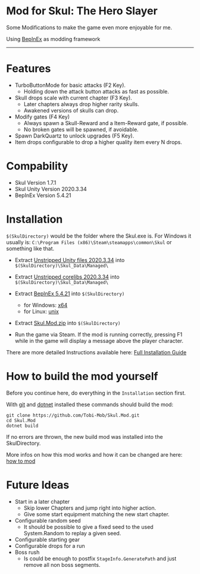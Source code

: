 # Mod for Skul: The Hero Slayer

Some Modifications to make the game even more enjoyable for me.

Using [BepInEx](https://github.com/BepInEx/BepInEx) as modding framework

---

Features
===

- TurboButtonMode for basic attacks (F2 Key).
   - Holding down the attack button attacks as fast as possible.
- Skull drops scale with current chapter (F3 Key).
   - Later chapters always drop higher rarity skulls.
   - Awakened versions of skulls can drop.
- Modify gates (F4 Key)
   - Always spawn a Skull-Reward and a Item-Reward gate, if possible.
   - No broken gates will be spawned, if avoidable.
- Spawn DarkQuartz to unlock upgrades (F5 Key).
- Item drops configurable to drop a higher quality item every N drops.

Compability
===
- Skul Version 1.7.1
- Skul Unity Version 2020.3.34
- BepInEx Version 5.4.21

Installation
===

`$(SkulDirectory)` would be the folder where the Skul.exe is. 
For Windows it usually is: `C:\Program Files (x86)\Steam\steamapps\common\Skul` or something like that.

* Extract [Unstripped Unity files 2020.3.34](https://unity.bepinex.dev/libraries/2020.3.34.zip) into `$(SkulDirectory)\Skul_Data\Managed\`

* Extract [Unstripped corelibs 2020.3.34](https://unity.bepinex.dev/corlibs/2020.3.34.zip) into `$(SkulDirectory)\Skul_Data\Managed\`

* Extract [BepInEx 5.4.21](https://github.com/BepInEx/BepInEx/releases/tag/v5.4.21) into `$(SkulDirectory)`
   * for Windows: [x64](https://github.com/BepInEx/BepInEx/releases/download/v5.4.21/BepInEx_x64_5.4.21.0.zip)
   * for Linux: [unix](https://github.com/BepInEx/BepInEx/releases/download/v5.4.21/BepInEx_unix_5.4.21.0.zip)

* Extract [Skul.Mod.zip](https://github.com/Tobi-Mob/Skul.Mod/releases) into `$(SkulDirectory)`

* Run the game via Steam. If the mod is running correctly, pressing F1 while in the game will display a message above the player character.

There are more detailed Instructions available here: [Full Installation Guide](Docs/Full-Installation-Guide.md)

How to build the mod yourself
===

Before you continue here, do everything in the `Installation` section first.

With [git](https://github.com/git-guides/install-git) and [dotnet](https://dotnet.microsoft.com/en-us/download/dotnet) installed these commands should build the mod:

```
git clone https://github.com/Tobi-Mob/Skul.Mod.git
cd Skul.Mod
dotnet build
```

If no errors are thrown, the new build mod was installed into the SkulDirectory.


More infos on how this mod works and how it can be changed are here: [how to mod](Docs/How-To-Mod.md)

Future Ideas
===

- Start in a later chapter
   - Skip lower Chapters and jump right into higher action.
   - Give some start equipment matching the new start chapter.
- Configurable random seed
   - It should be possible to give a fixed seed to the used System.Random to replay a given seed.
- Configurable starting gear
- Configurable drops for a run
- Boss rush
   - Is could be enough to postfix `StageInfo.GeneratePath` and just remove all non boss segments.   
